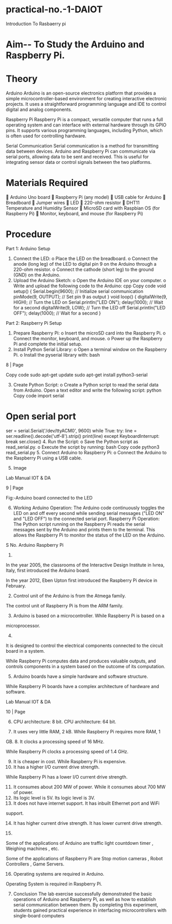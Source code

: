 # practical-no.-1-DAIOT
Introduction To Rasbaerry pi
# Aim-- To Study the Arduino and Raspberry Pi.
# Theory
Arduino
Arduino is an open-source electronics platform that provides a simple microcontroller-based
environment for creating interactive electronic projects. It uses a straightforward programming
language and IDE to control digital and analog components.

Raspberry Pi
Raspberry Pi is a compact, versatile computer that runs a full operating system and can interface
with external hardware through its GPIO pins. It supports various programming languages,
including Python, which is often used for controlling hardware.

Serial Communication
Serial communication is a method for transmitting data between devices. Arduino and Raspberry
Pi can communicate via serial ports, allowing data to be sent and received. This is useful for
integrating sensor data or control signals between the two platforms.

# Materials Required
 Arduino Uno board
 Raspberry Pi (any model)
 USB cable for Arduino
 Breadboard
 Jumper wires
 LED
 220-ohm resistor
 DHT11 Temperature and Humidity Sensor
 MicroSD card with Raspbian OS (for Raspberry Pi)
 Monitor, keyboard, and mouse (for Raspberry Pi)

# Procedure
Part 1: Arduino Setup
1. Connect the LED:
o Place the LED on the breadboard.
o Connect the anode (long leg) of the LED to digital pin 9 on the Arduino through a
220-ohm resistor.
o Connect the cathode (short leg) to the ground (GND) on the Arduino.
2. Upload the Arduino Sketch:
o Open the Arduino IDE on your computer.
o Write and upload the following code to the Arduino:
cpp
Copy code
void setup() {
Serial.begin(9600); // Initialize serial communication
pinMode(9, OUTPUT); // Set pin 9 as output
}
void loop() {
digitalWrite(9, HIGH); // Turn the LED on
Serial.println(&quot;LED ON&quot;);
delay(1000); // Wait for a second
digitalWrite(9, LOW); // Turn the LED off
Serial.println(&quot;LED OFF&quot;);
delay(1000); // Wait for a second
}

Part 2: Raspberry Pi Setup
1. Prepare Raspberry Pi:
o Insert the microSD card into the Raspberry Pi.
o Connect the monitor, keyboard, and mouse.
o Power up the Raspberry Pi and complete the initial setup.
2. Install Python Serial Library:
o Open a terminal window on the Raspberry Pi.
o Install the pyserial library with:
bash


8 | Page

Copy code
sudo apt-get update
sudo apt-get install python3-serial

3. Create Python Script:
o Create a Python script to read the serial data from Arduino. Open a text editor and
write the following script:
python
Copy code
import serial
# Open serial port
ser = serial.Serial(&#39;/dev/ttyACM0&#39;, 9600)
while True:
try:
line = ser.readline().decode(&#39;utf-8&#39;).strip()
print(line)
except KeyboardInterrupt:
break
ser.close()
4. Run the Script:
o Save the Python script as read_serial.py.
o Execute the script by running:
bash
Copy code
python3 read_serial.py
5. Connect Arduino to Raspberry Pi:
o Connect the Arduino to the Raspberry Pi using a USB cable.

5. Image

Lab Manual IOT &amp; DA

9 | Page

Fig:-Arduino board connected to the LED

6. Working
Arduino Operation:
The Arduino code continuously toggles the LED on and off every second while sending serial
messages (&quot;LED ON&quot; and &quot;LED OFF&quot;) to the connected serial port.
Raspberry Pi Operation:
The Python script running on the Raspberry Pi reads the serial messages sent by the Arduino and
prints them to the terminal. This allows the Raspberry Pi to monitor the status of the LED on the
Arduino.

S
No.
Arduino Raspberry Pi

1.
In the year 2005, the classrooms of
the Interactive Design Institute in
Ivrea, Italy, first introduced the
Arduino board.

In the year 2012, Eben Upton first
introduced the Raspberry Pi device in
February.

2. Control unit of the Arduino is from
the Atmega family.

The control unit of Raspberry Pi is from the
ARM family.

3. Arduino is based on a microcontroller. While Raspberry Pi is based on a

microprocessor.

4.
It is designed to control the electrical
components connected to the circuit
board in a system.

While Raspberry Pi computes data and
produces valuable outputs, and controls
components in a system based on the
outcome of its computation.

5. Arduino boards have a simple
hardware and software structure.

While Raspberry Pi boards have a complex
architecture of hardware and software.

Lab Manual IOT &amp; DA

10 | Page

6. CPU architecture: 8 bit. CPU architecture: 64 bit.

7. It uses very little RAM, 2 kB. While Raspberry Pi requires more RAM, 1

GB.
8. It clocks a processing speed of 16
MHz.

While Raspberry Pi clocks a processing
speed of 1.4 GHz.

9. It is cheaper in cost. While Raspberry Pi is expensive.
10. It has a higher I/O current drive
strength.

While Raspberry Pi has a lower I/O current
drive strength.

11. It consumes about 200 MW of power. While it consumes about 700 MW of power.
12. Its logic level is 5V. Its logic level is 3V.
13. It does not have internet support. It has inbuilt Ethernet port and WiFi

support.

14. It has higher current drive strength. It has lower current drive strength.

15.
Some of the applications of Arduino
are traffic light countdown timer ,
Weighing machines , etc.

Some of the applications of Raspberry Pi are
Stop motion cameras , Robot Controllers ,
Game Servers.

16. Operating systems are required in
Arduino.

Operating System is required in Raspberry
Pi.

7. Conclusion
The lab exercise successfully demonstrated the basic operations of Arduino and Raspberry Pi, as
well as how to establish serial communication between them. By completing this experiment,
students gained practical experience in interfacing microcontrollers with single-board computers

